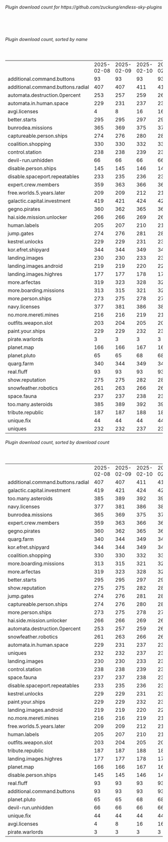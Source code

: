 <h6>Plugin download count for https://github.com/zuckung/endless-sky-plugins</h6><br>
<br>
<h6>Plugin download count, sorted by name</h6><sub><sup><br>
<table>
	<tr>
		<td></td>
		<td>2025-02-08</td>
		<td>2025-02-09</td>
		<td>2025-02-10</td>
		<td>2025-02-11</td>
		<td>2025-02-12</td>
		<td>2025-02-13</td>
		<td>2025-02-14</td>
		<td>today +</td>
	</tr>
	<tr>
		<td>additional.command.buttons</td>
		<td>93</td>
		<td>93</td>
		<td>93</td>
		<td>93</td>
		<td>93</td>
		<td>93</td>
		<td>93</td>
		<td></td>
	</tr>
	<tr>
		<td>additional.command.buttons.radial</td>
		<td>407</td>
		<td>407</td>
		<td>411</td>
		<td>418</td>
		<td>430</td>
		<td>432</td>
		<td>436</td>
		<td>+ 4</td>
	</tr>
	<tr>
		<td>automata.destruction.0percent</td>
		<td>253</td>
		<td>257</td>
		<td>259</td>
		<td>263</td>
		<td>269</td>
		<td>271</td>
		<td>271</td>
		<td></td>
	</tr>
	<tr>
		<td>automata.in.human.space</td>
		<td>229</td>
		<td>231</td>
		<td>237</td>
		<td>237</td>
		<td>242</td>
		<td>244</td>
		<td>244</td>
		<td></td>
	</tr>
	<tr>
		<td>avgi.licenses</td>
		<td>4</td>
		<td>8</td>
		<td>16</td>
		<td>16</td>
		<td>24</td>
		<td>26</td>
		<td>26</td>
		<td></td>
	</tr>
	<tr>
		<td>better.starts</td>
		<td>295</td>
		<td>295</td>
		<td>297</td>
		<td>297</td>
		<td>302</td>
		<td>306</td>
		<td>306</td>
		<td></td>
	</tr>
	<tr>
		<td>bunrodea.missions</td>
		<td>365</td>
		<td>369</td>
		<td>375</td>
		<td>375</td>
		<td>377</td>
		<td>383</td>
		<td>383</td>
		<td></td>
	</tr>
	<tr>
		<td>captureable.person.ships</td>
		<td>274</td>
		<td>276</td>
		<td>280</td>
		<td>280</td>
		<td>282</td>
		<td>286</td>
		<td>286</td>
		<td></td>
	</tr>
	<tr>
		<td>coalition.shopping</td>
		<td>330</td>
		<td>330</td>
		<td>332</td>
		<td>332</td>
		<td>334</td>
		<td>338</td>
		<td>338</td>
		<td></td>
	</tr>
	<tr>
		<td>control.station</td>
		<td>238</td>
		<td>238</td>
		<td>239</td>
		<td>239</td>
		<td>239</td>
		<td>241</td>
		<td>241</td>
		<td></td>
	</tr>
	<tr>
		<td>devil-run.unhidden</td>
		<td>66</td>
		<td>66</td>
		<td>66</td>
		<td>66</td>
		<td>66</td>
		<td>66</td>
		<td>66</td>
		<td></td>
	</tr>
	<tr>
		<td>disable.person.ships</td>
		<td>145</td>
		<td>145</td>
		<td>146</td>
		<td>146</td>
		<td>148</td>
		<td>150</td>
		<td>150</td>
		<td></td>
	</tr>
	<tr>
		<td>disable.spaceport.repeatables</td>
		<td>233</td>
		<td>235</td>
		<td>236</td>
		<td>236</td>
		<td>236</td>
		<td>238</td>
		<td>238</td>
		<td></td>
	</tr>
	<tr>
		<td>expert.crew.members</td>
		<td>359</td>
		<td>363</td>
		<td>366</td>
		<td>366</td>
		<td>372</td>
		<td>374</td>
		<td>374</td>
		<td></td>
	</tr>
	<tr>
		<td>free.worlds.5.years.later</td>
		<td>209</td>
		<td>209</td>
		<td>212</td>
		<td>212</td>
		<td>214</td>
		<td>216</td>
		<td>216</td>
		<td></td>
	</tr>
	<tr>
		<td>galactic.capital.investment</td>
		<td>419</td>
		<td>421</td>
		<td>424</td>
		<td>424</td>
		<td>426</td>
		<td>428</td>
		<td>428</td>
		<td></td>
	</tr>
	<tr>
		<td>gegno.pirates</td>
		<td>360</td>
		<td>362</td>
		<td>365</td>
		<td>365</td>
		<td>367</td>
		<td>369</td>
		<td>369</td>
		<td></td>
	</tr>
	<tr>
		<td>hai.side.mission.unlocker</td>
		<td>266</td>
		<td>266</td>
		<td>269</td>
		<td>269</td>
		<td>271</td>
		<td>273</td>
		<td>273</td>
		<td></td>
	</tr>
	<tr>
		<td>human.labels</td>
		<td>205</td>
		<td>207</td>
		<td>210</td>
		<td>212</td>
		<td>212</td>
		<td>214</td>
		<td>214</td>
		<td></td>
	</tr>
	<tr>
		<td>jump.gates</td>
		<td>274</td>
		<td>276</td>
		<td>281</td>
		<td>281</td>
		<td>283</td>
		<td>287</td>
		<td>287</td>
		<td></td>
	</tr>
	<tr>
		<td>kestrel.unlocks</td>
		<td>229</td>
		<td>229</td>
		<td>231</td>
		<td>231</td>
		<td>233</td>
		<td>236</td>
		<td>236</td>
		<td></td>
	</tr>
	<tr>
		<td>kor.efret.shipyard</td>
		<td>344</td>
		<td>344</td>
		<td>349</td>
		<td>349</td>
		<td>351</td>
		<td>353</td>
		<td>353</td>
		<td></td>
	</tr>
	<tr>
		<td>landing.images</td>
		<td>230</td>
		<td>230</td>
		<td>233</td>
		<td>233</td>
		<td>239</td>
		<td>241</td>
		<td>241</td>
		<td></td>
	</tr>
	<tr>
		<td>landing.images.android</td>
		<td>219</td>
		<td>219</td>
		<td>220</td>
		<td>220</td>
		<td>222</td>
		<td>228</td>
		<td>228</td>
		<td></td>
	</tr>
	<tr>
		<td>landing.images.highres</td>
		<td>177</td>
		<td>177</td>
		<td>178</td>
		<td>178</td>
		<td>182</td>
		<td>184</td>
		<td>184</td>
		<td></td>
	</tr>
	<tr>
		<td>more.arfectas</td>
		<td>319</td>
		<td>323</td>
		<td>328</td>
		<td>328</td>
		<td>330</td>
		<td>334</td>
		<td>334</td>
		<td></td>
	</tr>
	<tr>
		<td>more.boarding.missions</td>
		<td>313</td>
		<td>315</td>
		<td>321</td>
		<td>321</td>
		<td>330</td>
		<td>336</td>
		<td>336</td>
		<td></td>
	</tr>
	<tr>
		<td>more.person.ships</td>
		<td>273</td>
		<td>275</td>
		<td>278</td>
		<td>278</td>
		<td>280</td>
		<td>282</td>
		<td>282</td>
		<td></td>
	</tr>
	<tr>
		<td>navy.licenses</td>
		<td>377</td>
		<td>381</td>
		<td>386</td>
		<td>386</td>
		<td>388</td>
		<td>392</td>
		<td>392</td>
		<td></td>
	</tr>
	<tr>
		<td>no.more.mereti.mines</td>
		<td>216</td>
		<td>216</td>
		<td>219</td>
		<td>219</td>
		<td>221</td>
		<td>223</td>
		<td>223</td>
		<td></td>
	</tr>
	<tr>
		<td>outfits.weapon.slot</td>
		<td>203</td>
		<td>204</td>
		<td>205</td>
		<td>205</td>
		<td>207</td>
		<td>209</td>
		<td>209</td>
		<td></td>
	</tr>
	<tr>
		<td>paint.your.ships</td>
		<td>229</td>
		<td>229</td>
		<td>232</td>
		<td>232</td>
		<td>232</td>
		<td>234</td>
		<td>234</td>
		<td></td>
	</tr>
	<tr>
		<td>pirate.warlords</td>
		<td>3</td>
		<td>3</td>
		<td>3</td>
		<td>3</td>
		<td>3</td>
		<td>3</td>
		<td>3</td>
		<td></td>
	</tr>
	<tr>
		<td>planet.map</td>
		<td>166</td>
		<td>166</td>
		<td>167</td>
		<td>167</td>
		<td>167</td>
		<td>169</td>
		<td>169</td>
		<td></td>
	</tr>
	<tr>
		<td>planet.pluto</td>
		<td>65</td>
		<td>65</td>
		<td>68</td>
		<td>68</td>
		<td>68</td>
		<td>72</td>
		<td>72</td>
		<td></td>
	</tr>
	<tr>
		<td>quarg.farm</td>
		<td>340</td>
		<td>344</td>
		<td>349</td>
		<td>349</td>
		<td>351</td>
		<td>355</td>
		<td>355</td>
		<td></td>
	</tr>
	<tr>
		<td>real.fluff</td>
		<td>93</td>
		<td>93</td>
		<td>93</td>
		<td>93</td>
		<td>93</td>
		<td>93</td>
		<td>93</td>
		<td></td>
	</tr>
	<tr>
		<td>show.reputation</td>
		<td>275</td>
		<td>275</td>
		<td>282</td>
		<td>282</td>
		<td>282</td>
		<td>288</td>
		<td>288</td>
		<td></td>
	</tr>
	<tr>
		<td>snowfeather.robotics</td>
		<td>261</td>
		<td>263</td>
		<td>266</td>
		<td>266</td>
		<td>268</td>
		<td>270</td>
		<td>270</td>
		<td></td>
	</tr>
	<tr>
		<td>space.fauna</td>
		<td>237</td>
		<td>237</td>
		<td>238</td>
		<td>238</td>
		<td>238</td>
		<td>240</td>
		<td>240</td>
		<td></td>
	</tr>
	<tr>
		<td>too.many.asteroids</td>
		<td>385</td>
		<td>389</td>
		<td>392</td>
		<td>392</td>
		<td>392</td>
		<td>398</td>
		<td>401</td>
		<td>+ 3</td>
	</tr>
	<tr>
		<td>tribute.republic</td>
		<td>187</td>
		<td>187</td>
		<td>188</td>
		<td>188</td>
		<td>188</td>
		<td>190</td>
		<td>190</td>
		<td></td>
	</tr>
	<tr>
		<td>unique.fix</td>
		<td>44</td>
		<td>44</td>
		<td>44</td>
		<td>44</td>
		<td>44</td>
		<td>44</td>
		<td>44</td>
		<td></td>
	</tr>
	<tr>
		<td>uniques</td>
		<td>232</td>
		<td>232</td>
		<td>237</td>
		<td>237</td>
		<td>239</td>
		<td>241</td>
		<td>241</td>
		<td></td>
	</tr>
</table>
</sub></sup>
<h6>Plugin download count, sorted by download count</h6><sub><sup><br>
<table>
	<tr>
		<td></td>
		<td>2025-02-08</td>
		<td>2025-02-09</td>
		<td>2025-02-10</td>
		<td>2025-02-11</td>
		<td>2025-02-12</td>
		<td>2025-02-13</td>
		<td>2025-02-14</td>
		<td>today +</td>
	</tr>
	<tr>
		<td>additional.command.buttons.radial</td>
		<td>407</td>
		<td>407</td>
		<td>411</td>
		<td>418</td>
		<td>430</td>
		<td>432</td>
		<td>436</td>
		<td>+ 4</td>
	</tr>
	<tr>
		<td>galactic.capital.investment</td>
		<td>419</td>
		<td>421</td>
		<td>424</td>
		<td>424</td>
		<td>426</td>
		<td>428</td>
		<td>428</td>
		<td></td>
	</tr>
	<tr>
		<td>too.many.asteroids</td>
		<td>385</td>
		<td>389</td>
		<td>392</td>
		<td>392</td>
		<td>392</td>
		<td>398</td>
		<td>401</td>
		<td>+ 3</td>
	</tr>
	<tr>
		<td>navy.licenses</td>
		<td>377</td>
		<td>381</td>
		<td>386</td>
		<td>386</td>
		<td>388</td>
		<td>392</td>
		<td>392</td>
		<td></td>
	</tr>
	<tr>
		<td>bunrodea.missions</td>
		<td>365</td>
		<td>369</td>
		<td>375</td>
		<td>375</td>
		<td>377</td>
		<td>383</td>
		<td>383</td>
		<td></td>
	</tr>
	<tr>
		<td>expert.crew.members</td>
		<td>359</td>
		<td>363</td>
		<td>366</td>
		<td>366</td>
		<td>372</td>
		<td>374</td>
		<td>374</td>
		<td></td>
	</tr>
	<tr>
		<td>gegno.pirates</td>
		<td>360</td>
		<td>362</td>
		<td>365</td>
		<td>365</td>
		<td>367</td>
		<td>369</td>
		<td>369</td>
		<td></td>
	</tr>
	<tr>
		<td>quarg.farm</td>
		<td>340</td>
		<td>344</td>
		<td>349</td>
		<td>349</td>
		<td>351</td>
		<td>355</td>
		<td>355</td>
		<td></td>
	</tr>
	<tr>
		<td>kor.efret.shipyard</td>
		<td>344</td>
		<td>344</td>
		<td>349</td>
		<td>349</td>
		<td>351</td>
		<td>353</td>
		<td>353</td>
		<td></td>
	</tr>
	<tr>
		<td>coalition.shopping</td>
		<td>330</td>
		<td>330</td>
		<td>332</td>
		<td>332</td>
		<td>334</td>
		<td>338</td>
		<td>338</td>
		<td></td>
	</tr>
	<tr>
		<td>more.boarding.missions</td>
		<td>313</td>
		<td>315</td>
		<td>321</td>
		<td>321</td>
		<td>330</td>
		<td>336</td>
		<td>336</td>
		<td></td>
	</tr>
	<tr>
		<td>more.arfectas</td>
		<td>319</td>
		<td>323</td>
		<td>328</td>
		<td>328</td>
		<td>330</td>
		<td>334</td>
		<td>334</td>
		<td></td>
	</tr>
	<tr>
		<td>better.starts</td>
		<td>295</td>
		<td>295</td>
		<td>297</td>
		<td>297</td>
		<td>302</td>
		<td>306</td>
		<td>306</td>
		<td></td>
	</tr>
	<tr>
		<td>show.reputation</td>
		<td>275</td>
		<td>275</td>
		<td>282</td>
		<td>282</td>
		<td>282</td>
		<td>288</td>
		<td>288</td>
		<td></td>
	</tr>
	<tr>
		<td>jump.gates</td>
		<td>274</td>
		<td>276</td>
		<td>281</td>
		<td>281</td>
		<td>283</td>
		<td>287</td>
		<td>287</td>
		<td></td>
	</tr>
	<tr>
		<td>captureable.person.ships</td>
		<td>274</td>
		<td>276</td>
		<td>280</td>
		<td>280</td>
		<td>282</td>
		<td>286</td>
		<td>286</td>
		<td></td>
	</tr>
	<tr>
		<td>more.person.ships</td>
		<td>273</td>
		<td>275</td>
		<td>278</td>
		<td>278</td>
		<td>280</td>
		<td>282</td>
		<td>282</td>
		<td></td>
	</tr>
	<tr>
		<td>hai.side.mission.unlocker</td>
		<td>266</td>
		<td>266</td>
		<td>269</td>
		<td>269</td>
		<td>271</td>
		<td>273</td>
		<td>273</td>
		<td></td>
	</tr>
	<tr>
		<td>automata.destruction.0percent</td>
		<td>253</td>
		<td>257</td>
		<td>259</td>
		<td>263</td>
		<td>269</td>
		<td>271</td>
		<td>271</td>
		<td></td>
	</tr>
	<tr>
		<td>snowfeather.robotics</td>
		<td>261</td>
		<td>263</td>
		<td>266</td>
		<td>266</td>
		<td>268</td>
		<td>270</td>
		<td>270</td>
		<td></td>
	</tr>
	<tr>
		<td>automata.in.human.space</td>
		<td>229</td>
		<td>231</td>
		<td>237</td>
		<td>237</td>
		<td>242</td>
		<td>244</td>
		<td>244</td>
		<td></td>
	</tr>
	<tr>
		<td>uniques</td>
		<td>232</td>
		<td>232</td>
		<td>237</td>
		<td>237</td>
		<td>239</td>
		<td>241</td>
		<td>241</td>
		<td></td>
	</tr>
	<tr>
		<td>landing.images</td>
		<td>230</td>
		<td>230</td>
		<td>233</td>
		<td>233</td>
		<td>239</td>
		<td>241</td>
		<td>241</td>
		<td></td>
	</tr>
	<tr>
		<td>control.station</td>
		<td>238</td>
		<td>238</td>
		<td>239</td>
		<td>239</td>
		<td>239</td>
		<td>241</td>
		<td>241</td>
		<td></td>
	</tr>
	<tr>
		<td>space.fauna</td>
		<td>237</td>
		<td>237</td>
		<td>238</td>
		<td>238</td>
		<td>238</td>
		<td>240</td>
		<td>240</td>
		<td></td>
	</tr>
	<tr>
		<td>disable.spaceport.repeatables</td>
		<td>233</td>
		<td>235</td>
		<td>236</td>
		<td>236</td>
		<td>236</td>
		<td>238</td>
		<td>238</td>
		<td></td>
	</tr>
	<tr>
		<td>kestrel.unlocks</td>
		<td>229</td>
		<td>229</td>
		<td>231</td>
		<td>231</td>
		<td>233</td>
		<td>236</td>
		<td>236</td>
		<td></td>
	</tr>
	<tr>
		<td>paint.your.ships</td>
		<td>229</td>
		<td>229</td>
		<td>232</td>
		<td>232</td>
		<td>232</td>
		<td>234</td>
		<td>234</td>
		<td></td>
	</tr>
	<tr>
		<td>landing.images.android</td>
		<td>219</td>
		<td>219</td>
		<td>220</td>
		<td>220</td>
		<td>222</td>
		<td>228</td>
		<td>228</td>
		<td></td>
	</tr>
	<tr>
		<td>no.more.mereti.mines</td>
		<td>216</td>
		<td>216</td>
		<td>219</td>
		<td>219</td>
		<td>221</td>
		<td>223</td>
		<td>223</td>
		<td></td>
	</tr>
	<tr>
		<td>free.worlds.5.years.later</td>
		<td>209</td>
		<td>209</td>
		<td>212</td>
		<td>212</td>
		<td>214</td>
		<td>216</td>
		<td>216</td>
		<td></td>
	</tr>
	<tr>
		<td>human.labels</td>
		<td>205</td>
		<td>207</td>
		<td>210</td>
		<td>212</td>
		<td>212</td>
		<td>214</td>
		<td>214</td>
		<td></td>
	</tr>
	<tr>
		<td>outfits.weapon.slot</td>
		<td>203</td>
		<td>204</td>
		<td>205</td>
		<td>205</td>
		<td>207</td>
		<td>209</td>
		<td>209</td>
		<td></td>
	</tr>
	<tr>
		<td>tribute.republic</td>
		<td>187</td>
		<td>187</td>
		<td>188</td>
		<td>188</td>
		<td>188</td>
		<td>190</td>
		<td>190</td>
		<td></td>
	</tr>
	<tr>
		<td>landing.images.highres</td>
		<td>177</td>
		<td>177</td>
		<td>178</td>
		<td>178</td>
		<td>182</td>
		<td>184</td>
		<td>184</td>
		<td></td>
	</tr>
	<tr>
		<td>planet.map</td>
		<td>166</td>
		<td>166</td>
		<td>167</td>
		<td>167</td>
		<td>167</td>
		<td>169</td>
		<td>169</td>
		<td></td>
	</tr>
	<tr>
		<td>disable.person.ships</td>
		<td>145</td>
		<td>145</td>
		<td>146</td>
		<td>146</td>
		<td>148</td>
		<td>150</td>
		<td>150</td>
		<td></td>
	</tr>
	<tr>
		<td>real.fluff</td>
		<td>93</td>
		<td>93</td>
		<td>93</td>
		<td>93</td>
		<td>93</td>
		<td>93</td>
		<td>93</td>
		<td></td>
	</tr>
	<tr>
		<td>additional.command.buttons</td>
		<td>93</td>
		<td>93</td>
		<td>93</td>
		<td>93</td>
		<td>93</td>
		<td>93</td>
		<td>93</td>
		<td></td>
	</tr>
	<tr>
		<td>planet.pluto</td>
		<td>65</td>
		<td>65</td>
		<td>68</td>
		<td>68</td>
		<td>68</td>
		<td>72</td>
		<td>72</td>
		<td></td>
	</tr>
	<tr>
		<td>devil-run.unhidden</td>
		<td>66</td>
		<td>66</td>
		<td>66</td>
		<td>66</td>
		<td>66</td>
		<td>66</td>
		<td>66</td>
		<td></td>
	</tr>
	<tr>
		<td>unique.fix</td>
		<td>44</td>
		<td>44</td>
		<td>44</td>
		<td>44</td>
		<td>44</td>
		<td>44</td>
		<td>44</td>
		<td></td>
	</tr>
	<tr>
		<td>avgi.licenses</td>
		<td>4</td>
		<td>8</td>
		<td>16</td>
		<td>16</td>
		<td>24</td>
		<td>26</td>
		<td>26</td>
		<td></td>
	</tr>
	<tr>
		<td>pirate.warlords</td>
		<td>3</td>
		<td>3</td>
		<td>3</td>
		<td>3</td>
		<td>3</td>
		<td>3</td>
		<td>3</td>
		<td></td>
	</tr>
</table>
</sub></sup>
